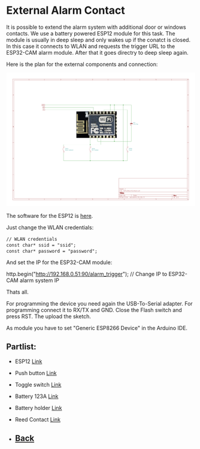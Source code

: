 # External Alarm Contact

It is possible to extend the alarm system with additional door or windows contacts.
We use a battery powered ESP12 module for this task. The module is usually in deep sleep and only wakes up if the conatct is closed. In this case it connects to WLAN and requests the trigger URL to the ESP32-CAM alarm module. After that it goes directry to deep sleep again.

Here is the plan for the external components and connection:

![Schematics](https://github.com/AK-Homberger/Alexa-Alarm-System-ESP32CAM/blob/main/Pictures/ESP12AlarmContact.png)

The software for the ESP12 is [here](https://github.com/AK-Homberger/Alexa-Alarm-System-ESP32CAM/blob/main/ESP12AlarmContact/ESP12AlarmContact.ino).

Just change the WLAN credentials:
```
// WLAN credentials
const char* ssid = "ssid";
const char* password = "password";
```
And set the IP for the ESP32-CAM module:

http.begin("http://192.168.0.51:90/alarm_trigger");  // Change IP to ESP32-CAM alarm system IP

Thats all.

For programming the device you need again the USB-To-Serial adapter. For programming connect it to RX/TX and GND. Close the Flash switch and press RST. The upload the sketch.

As module you have to set "Generic ESP8266 Device" in the Arduino IDE.

## Partlist:

- ESP12 [Link](https://www.reichelt.de/de/en/index.html?ACTION=446&LA=3&nbc=1&q=esp12)
- Push button [Link](https://www.reichelt.de/miniatur-drucktaster-0-5a-24vac-1x-ein-rt-t-250a-rt-p31772.html?&trstct=pol_12&nbc=1)
- Toggle switch [Link](https://www.reichelt.de/de/en/miniature-toggle-switch-1x-on-off-on-rnd-210-00448-p240580.html?GROUPID=7584&START=0&OFFSET=16&SID=96Xk5YJngRlij1C8dm7WFa8cc43c9fd0145a715a7ea5bf81fdb75&LANGUAGE=EN&&r=1)
- Battery 123A [Link](https://www.reichelt.de/de/en/varta-photo-3-volt-1430-mah-17x34-5mm-varta-cr-123a-p7352.html?search=123a&&r=1)
- Battery holder [Link](https://www.reichelt.de/de/en/battery-holder-for-2-3a-cr-123--halter-2-3a-p44605.html?search=battery+holder+123&&r=1)
- Reed Contact [Link](https://www.reichelt.de/de/en/opening-detector-normally-open-switch-contact-2-core-white-mk-2000w-p62375.html?&nbc=1)

- ## [Back](https://github.com/AK-Homberger/Alexa-Alarm-System-ESP32CAM/blob/main/README.md)
